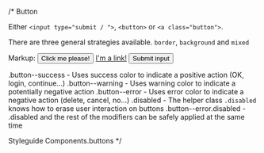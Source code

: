 /*
Button

Either `<input type="submit / ">`, `<button>` or `<a class="button">`.

There are three general strategies available. `border`, `background` and `mixed`

Markup:
<button class="{{modifier_class}}">Click me please!</button>
<a href="#" class="button {{modifier_class}}">I'm a link!</a>
<input type="submit" class="{{modifier_class}}" value="Submit input" />

.button--success           - Uses success color to indicate a positive action (OK, login, continue...)
.button--warning           - Uses warning color to indicate a potentially negative action
.button--error             - Uses error color to indicate a negative action (delete, cancel, no...)
.disabled          		   - The helper class `.disabled` knows how to erase user interaction on buttons
.button--error.disabled             - .disabled and the rest of the modifiers can be safely applied at the same time


Styleguide Components.buttons
*/

